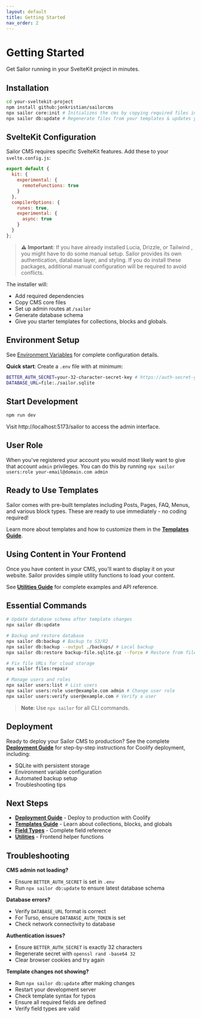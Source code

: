 ```yaml
---
layout: default
title: Getting Started
nav_order: 2
---
```


# Getting Started

Get Sailor running in your SvelteKit project in minutes.

## Installation

```bash
cd your-sveltekit-project
npm install github:jonkristian/sailorcms
npx sailor core:init # Initializes the cms by copying required files into your project.
npx sailor db:update # Regenerate files from your templates & updates your database.
```

## SvelteKit Configuration

Sailor CMS requires specific SvelteKit features. Add these to your `svelte.config.js`:

```javascript
export default {
  kit: {
    experimental: {
      remoteFunctions: true
    }
  },
  compilerOptions: {
    runes: true,
    experimental: {
      async: true
    }
  }
};
```

> **⚠️ Important**: If you have already installed Lucia, Drizzle, or Tailwind , you might have to do some manual setup. Sailor provides its own authentication, database layer, and styling. If you do install these packages, additional manual configuration will be required to avoid conflicts.

The installer will:

- Add required dependencies
- Copy CMS core files
- Set up admin routes at `/sailor`
- Generate database schema
- Give you starter templates for collections, blocks and globals.

## Environment Setup

See [Environment Variables](environment-variables.md) for complete configuration details.

**Quick start**: Create a `.env` file with at minimum:

```bash
BETTER_AUTH_SECRET=your-32-character-secret-key # https://auth-secret-gen.vercel.app/
DATABASE_URL=file:./sailor.sqlite
```

## Start Development

```bash
npm run dev
```

Visit http://localhost:5173/sailor to access the admin interface.

## User Role

When you've registered your account you would most likely want to give that account `admin` privileges. You can do this by running `npx sailor users:role your-email@domain.com admin`

## Ready to Use Templates

Sailor comes with pre-built templates including Posts, Pages, FAQ, Menus, and various block types. These are ready to use immediately - no coding required!

Learn more about templates and how to customize them in the **[Templates Guide](templates.md)**.

## Using Content in Your Frontend

Once you have content in your CMS, you'll want to display it on your website. Sailor provides simple utility functions to load your content.

See **[Utilities Guide](utilities.md)** for complete examples and API reference.

## Essential Commands

```bash
# Update database schema after template changes
npx sailor db:update

# Backup and restore database
npx sailor db:backup # Backup to S3/R2
npx sailor db:backup --output ./backups/ # Local backup
npx sailor db:restore backup-file.sqlite.gz --force # Restore from file

# Fix file URLs for cloud storage
npx sailor files:repair

# Manage users and roles
npx sailor users:list # List users
npx sailor users:role user@example.com admin # Change user role
npx sailor users:verify user@example.com # Verify a user
```

> **Note**: Use `npx sailor` for all CLI commands.

## Deployment

Ready to deploy your Sailor CMS to production? See the complete **[Deployment Guide](deployment.md)** for step-by-step instructions for Coolify deployment, including:

- SQLite with persistent storage
- Environment variable configuration
- Automated backup setup
- Troubleshooting tips

## Next Steps

- **[Deployment Guide](deployment.md)** - Deploy to production with Coolify
- **[Templates Guide](templates.md)** - Learn about collections, blocks, and globals
- **[Field Types](field-types.md)** - Complete field reference
- **[Utilities](utilities.md)** - Frontend helper functions

## Troubleshooting

**CMS admin not loading?**

- Ensure `BETTER_AUTH_SECRET` is set in `.env`
- Run `npx sailor db:update` to ensure latest database schema

**Database errors?**

- Verify `DATABASE_URL` format is correct
- For Turso, ensure `DATABASE_AUTH_TOKEN` is set
- Check network connectivity to database

**Authentication issues?**

- Ensure `BETTER_AUTH_SECRET` is exactly 32 characters
- Regenerate secret with `openssl rand -base64 32`
- Clear browser cookies and try again

**Template changes not showing?**

- Run `npx sailor db:update` after making changes
- Restart your development server
- Check template syntax for typos
- Ensure all required fields are defined
- Verify field types are valid
